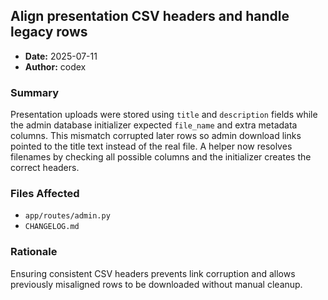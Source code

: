 ## Align presentation CSV headers and handle legacy rows

- **Date:** 2025-07-11
- **Author:** codex

### Summary
Presentation uploads were stored using `title` and `description` fields while the
admin database initializer expected `file_name` and extra metadata columns.
This mismatch corrupted later rows so admin download links pointed to the title
text instead of the real file.  A helper now resolves filenames by checking all
possible columns and the initializer creates the correct headers.

### Files Affected
- `app/routes/admin.py`
- `CHANGELOG.md`

### Rationale
Ensuring consistent CSV headers prevents link corruption and allows previously
misaligned rows to be downloaded without manual cleanup.
